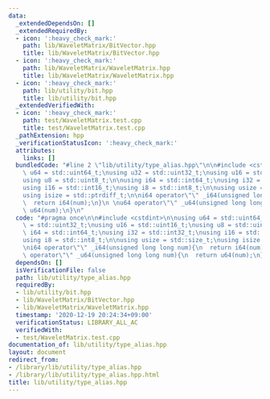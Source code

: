 ```yaml
---
data:
  _extendedDependsOn: []
  _extendedRequiredBy:
  - icon: ':heavy_check_mark:'
    path: lib/WaveletMatrix/BitVector.hpp
    title: lib/WaveletMatrix/BitVector.hpp
  - icon: ':heavy_check_mark:'
    path: lib/WaveletMatrix/WaveletMatrix.hpp
    title: lib/WaveletMatrix/WaveletMatrix.hpp
  - icon: ':heavy_check_mark:'
    path: lib/utility/bit.hpp
    title: lib/utility/bit.hpp
  _extendedVerifiedWith:
  - icon: ':heavy_check_mark:'
    path: test/WaveletMatrix.test.cpp
    title: test/WaveletMatrix.test.cpp
  _pathExtension: hpp
  _verificationStatusIcon: ':heavy_check_mark:'
  attributes:
    links: []
  bundledCode: "#line 2 \"lib/utility/type_alias.hpp\"\n\n#include <cstdint>\n\nusing\
    \ u64 = std::uint64_t;\nusing u32 = std::uint32_t;\nusing u16 = std::uint16_t;\n\
    using u8 = std::uint8_t;\n\nusing i64 = std::int64_t;\nusing i32 = std::int32_t;\n\
    using i16 = std::int16_t;\nusing i8 = std::int8_t;\n\nusing usize = std::size_t;\n\
    using isize = std::ptrdiff_t;\n\ni64 operator\"\" _i64(unsigned long long num){\n\
    \  return i64(num);\n}\n \nu64 operator\"\" _u64(unsigned long long num){\n  return\
    \ u64(num);\n}\n"
  code: "#pragma once\n\n#include <cstdint>\n\nusing u64 = std::uint64_t;\nusing u32\
    \ = std::uint32_t;\nusing u16 = std::uint16_t;\nusing u8 = std::uint8_t;\n\nusing\
    \ i64 = std::int64_t;\nusing i32 = std::int32_t;\nusing i16 = std::int16_t;\n\
    using i8 = std::int8_t;\n\nusing usize = std::size_t;\nusing isize = std::ptrdiff_t;\n\
    \ni64 operator\"\" _i64(unsigned long long num){\n  return i64(num);\n}\n \nu64\
    \ operator\"\" _u64(unsigned long long num){\n  return u64(num);\n}"
  dependsOn: []
  isVerificationFile: false
  path: lib/utility/type_alias.hpp
  requiredBy:
  - lib/utility/bit.hpp
  - lib/WaveletMatrix/BitVector.hpp
  - lib/WaveletMatrix/WaveletMatrix.hpp
  timestamp: '2020-12-19 20:24:34+09:00'
  verificationStatus: LIBRARY_ALL_AC
  verifiedWith:
  - test/WaveletMatrix.test.cpp
documentation_of: lib/utility/type_alias.hpp
layout: document
redirect_from:
- /library/lib/utility/type_alias.hpp
- /library/lib/utility/type_alias.hpp.html
title: lib/utility/type_alias.hpp
---
```

